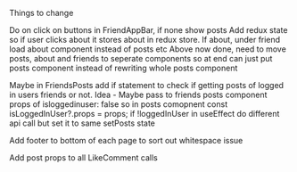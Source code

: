 Things to change

Do on click on buttons in FriendAppBar, if none show posts
Add redux state so if user clicks about it stores about in redux store.
If about, under friend load about component instead of posts etc
Above now done, need to move posts, about and friends to seperate components so at end can just put posts component instead of rewriting whole posts component

Maybe in FriendsPosts add if statement to check if getting posts of logged in users friends or not. Idea - Maybe pass to friends posts component props of isloggedinuser: false so in posts comopnent const isLoggedInUser?.props = props; if !loggedInUser in useEffect do different api call but set it to same setPosts state

Add footer to bottom of each page to sort out whitespace issue

Add post props to all LikeComment calls